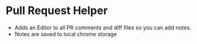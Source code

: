 # Pull Request Helper
* Adds an Editor to all PR comments and diff files so you can add notes.
* Notes are saved to local chrome storage